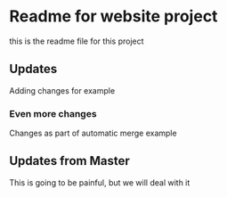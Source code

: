 # Readme for website project

this is the readme file for this project

## Updates

Adding changes for example

### Even more changes

Changes as part of automatic merge example

## Updates from Master

This is going to be painful, but we will deal with it